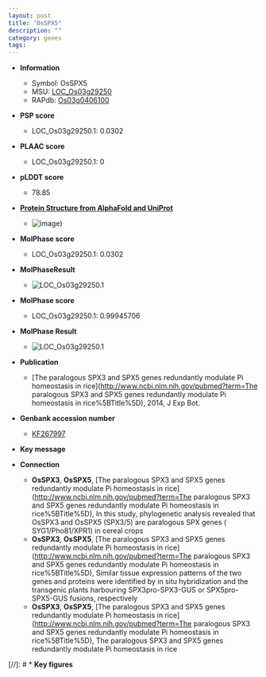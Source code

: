 ```yaml
---
layout: post
title: "OsSPX5"
description: ""
category: genes
tags: 
---
```


* **Information**  
    + Symbol: OsSPX5  
    + MSU: [LOC_Os03g29250](http://rice.plantbiology.msu.edu/cgi-bin/ORF_infopage.cgi?orf=LOC_Os03g29250)  
    + RAPdb: [Os03g0406100](http://rapdb.dna.affrc.go.jp/viewer/gbrowse_details/irgsp1?name=Os03g0406100)  

* **PSP score**  
    + LOC_Os03g29250.1: 0.0302 

* **PLAAC score**  
    + LOC_Os03g29250.1: 0 

* **pLDDT score**
    + 78.85

* **[Protein Structure from AlphaFold and UniProt](https://www.uniprot.org/uniprotkb/Q7Y0F6/entry#structure)**
    + ![image](https://ricepsp.github.io/images/Q7/AF-Q7Y0F6-F1.png))

* **MolPhase score**
    + LOC_Os03g29250.1: 0.0302

* **MolPhaseResult**
    + ![LOC_Os03g29250.1](https://ricepsp.github.io/pictures/LOC_Os03g/LOC_Os03g29250.1.png)

* **MolPhase score**
    + LOC_Os03g29250.1: 0.99945706

* **MolPhase Result**
    + ![LOC_Os03g29250.1](https://304243504.github.io/Pictures/LOC_Os03g/LOC_Os03g29250.1.png)

* **Publication**  
    + [The paralogous SPX3 and SPX5 genes redundantly modulate Pi homeostasis in rice](http://www.ncbi.nlm.nih.gov/pubmed?term=The paralogous SPX3 and SPX5 genes redundantly modulate Pi homeostasis in rice%5BTitle%5D), 2014, J Exp Bot.

* **Genbank accession number**  
    + [KF267997](http://www.ncbi.nlm.nih.gov/nuccore/KF267997)

* **Key message**  

* **Connection**  
    + __OsSPX3__, __OsSPX5__, [The paralogous SPX3 and SPX5 genes redundantly modulate Pi homeostasis in rice](http://www.ncbi.nlm.nih.gov/pubmed?term=The paralogous SPX3 and SPX5 genes redundantly modulate Pi homeostasis in rice%5BTitle%5D), In this study, phylogenetic analysis revealed that OsSPX3 and OsSPX5 (SPX3/5) are paralogous SPX genes ( SYG1/Pho81/XPR1) in cereal crops
    + __OsSPX3__, __OsSPX5__, [The paralogous SPX3 and SPX5 genes redundantly modulate Pi homeostasis in rice](http://www.ncbi.nlm.nih.gov/pubmed?term=The paralogous SPX3 and SPX5 genes redundantly modulate Pi homeostasis in rice%5BTitle%5D), Similar tissue expression patterns of the two genes and proteins were identified by in situ hybridization and the transgenic plants harbouring SPX3pro-SPX3-GUS or SPX5pro-SPX5-GUS fusions, respectively
    + __OsSPX3__, __OsSPX5__, [The paralogous SPX3 and SPX5 genes redundantly modulate Pi homeostasis in rice](http://www.ncbi.nlm.nih.gov/pubmed?term=The paralogous SPX3 and SPX5 genes redundantly modulate Pi homeostasis in rice%5BTitle%5D), The paralogous SPX3 and SPX5 genes redundantly modulate Pi homeostasis in rice

[//]: # * **Key figures**  


